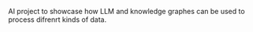  AI project to showcase how LLM and knowledge graphes can be used to process difrenrt kinds of data. 

